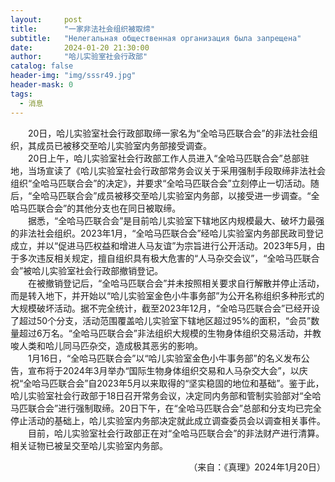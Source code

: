 ```yaml
---
layout:     post
title:      "一家非法社会组织被取缔"
subtitle:   "Нелегальная общественная организация была запрещена"
date:       2024-01-20 21:30:00
author:     "哈儿实验室社会行政部"
catalog: false
header-img: "img/sssr49.jpg"
header-mask: 0
tags:
  - 消息
---
```


&emsp;&emsp;20日，哈儿实验室社会行政部取缔一家名为“全哈马匹联合会”的非法社会组织，其成员已被移交至哈儿实验室内务部接受调查。  
&emsp;&emsp;20日上午，哈儿实验室社会行政部工作人员进入“全哈马匹联合会”总部驻地，当场宣读了《哈儿实验室社会行政部常务会议关于采用强制手段取缔非法社会组织“全哈马匹联合会”的决定》，并要求“全哈马匹联合会”立刻停止一切活动。随后，“全哈马匹联合会”成员被移交至哈儿实验室内务部，以接受进一步调查。“全哈马匹联合会”的其他分支也在同日被取缔。  
&emsp;&emsp;据悉，“全哈马匹联合会”是目前哈儿实验室下辖地区内规模最大、破坏力最强的非法社会组织。2023年1月，“全哈马匹联合会”经哈儿实验室内务部民政司登记成立，并以“促进马匹权益和增进人马友谊”为宗旨进行公开活动。2023年5月，由于多次违反相关规定，擅自组织具有极大危害的“人马杂交会议”，“全哈马匹联合会”被哈儿实验室社会行政部撤销登记。  
&emsp;&emsp;在被撤销登记后，“全哈马匹联合会”并未按照相关要求自行解散并停止活动，而是转入地下，并开始以“哈儿实验室金色小牛事务部”为公开名称组织多种形式的大规模破坏活动。据不完全统计，截至2023年12月，“全哈马匹联合会”已经开设了超过50个分支，活动范围覆盖哈儿实验室下辖地区超过95%的面积，“会员”数量超过6万名。“全哈马匹联合会”非法组织大规模的生物身体组织交易活动，并教唆人类和哈儿同马匹杂交，造成极其恶劣的影响。  
&emsp;&emsp;1月16日，“全哈马匹联合会”以“哈儿实验室金色小牛事务部”的名义发布公告，宣布将于2024年3月举办“国际生物身体组织交易和人马杂交大会”，以庆祝“全哈马匹联合会”自2023年5月以来取得的“坚实稳固的地位和基础”。鉴于此，哈儿实验室社会行政部于18日召开常务会议，决定同内务部和管制实验部对“全哈马匹联合会”进行强制取缔。20日下午，在“全哈马匹联合会”总部和分支均已完全停止活动的基础上，哈儿实验室内务部决定就此成立调查委员会以调查相关事件。  
&emsp;&emsp;目前，哈儿实验室社会行政部正在对“全哈马匹联合会”的非法财产进行清算。相关证物已被呈交至哈儿实验室内务部。
<div style="text-align: right">（来自：《真理》2024年1月20日）</div>